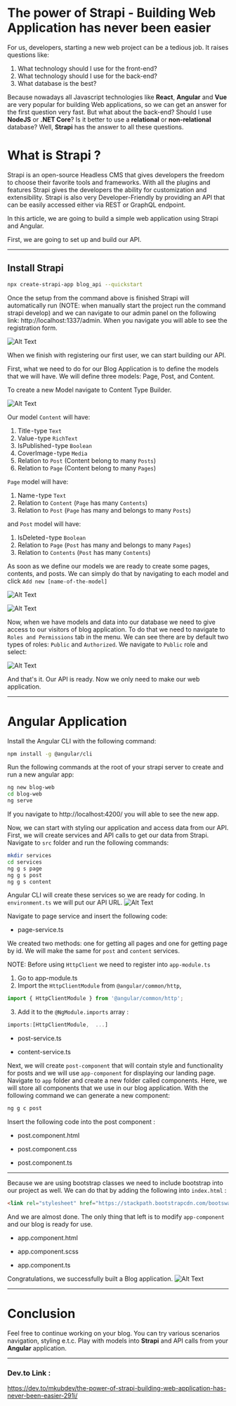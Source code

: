 # The power of Strapi - Building Web Application has never been easier

For us, developers, starting a new web project can be a tedious job. It raises questions like:

1. What technology should I use for the front-end?
2. What technology should I use for the back-end?
3. What database is the best?

Because nowadays all Javascript technologies like **React**, **Angular** and **Vue** are very popular for building Web applications, so we can get an answer for the first question very fast. But what about the back-end? Should I use **NodeJS** or **.NET Core**? Is it better to use a **relational** or **non-relational** database? Well, **Strapi** has the answer to all these questions.

# What is Strapi ?

Strapi is an open-source Headless CMS that gives developers the freedom to choose their favorite tools and frameworks. With all the plugins and features Strapi gives the developers the ability for customization and extensibility. Strapi is also very Developer-Friendly by providing an API that can be easily accessed either via REST or GraphQL endpoint.

In this article, we are going to build a simple web application using Strapi and Angular.

First, we are going to set up and build our API.

*****

## Install Strapi

```bash
npx create-strapi-app blog_api --quickstart
```
Once the setup from the command above is finished Strapi will automatically run (NOTE: when manually start the project run the command strapi develop) and we can navigate to our admin panel on the following link: http://localhost:1337/admin. When you navigate you will able to see the registration form.

![Alt Text](https://dev-to-uploads.s3.amazonaws.com/i/qawzds0zvny9yhu8pa1u.png)

When we finish with registering our first user, we can start building our API.

First, what we need to do for our Blog Application is to define the models that we will have. We will define three models: Page, Post, and Content.

To create a new Model navigate to Content Type Builder.

![Alt Text](https://dev-to-uploads.s3.amazonaws.com/i/uwed2lha8rolrsggnqys.png)

Our model `Content` will have:

1. Title - type `Text`
2. Value - type `RichText`
3. IsPublished - type `Boolean`
4. CoverImage - type `Media`
5. Relation to `Post` (Content belong to many `Posts`)
6. Relation to `Page` (Content belong to many `Pages`)

`Page` model will have:

1. Name - type `Text`
2. Relation to `Content` (`Page` has many `Contents`)
3. Relation to `Post` (`Page` has many and belongs to many `Posts`)

and `Post` model will have:

1. IsDeleted - type `Boolean`
2. Relation to `Page` (`Post` has many and belongs to many `Pages`)
3. Relation to `Contents` (`Post` has many `Contents`)

As soon as we define our models we are ready to create some pages, contents, and posts. We can simply do that by navigating to each model and click `Add new [name-of-the-model]`

![Alt Text](https://dev-to-uploads.s3.amazonaws.com/i/rd3qkvyio48invmjd2zp.png)

![Alt Text](https://dev-to-uploads.s3.amazonaws.com/i/4oe31kesqgdln90mue63.png)

Now, when we have models and data into our database we need to give access to our visitors of blog application. To do that we need to navigate to `Roles and Permissions` tab in the menu. We can see there are by default two types of roles: `Public` and `Authorized`. We navigate to `Public` role and select:

![Alt Text](https://dev-to-uploads.s3.amazonaws.com/i/eyfog290mygxjxq27s9s.png)

And that's it. Our API is ready. Now we only need to make our web application.

***

# Angular Application

Install the Angular CLI with the following command:
```bash
npm install -g @angular/cli
```

Run the following commands at the root of your strapi server to create and run a new angular app:
```bash
ng new blog-web 
cd blog-web 
ng serve
```

If you navigate to http://localhost:4200/ you will able to see the new app.

Now, we can start with styling our application and access data from our API. First, we will create services and API calls to get our data from Strapi. Navigate to `src` folder and run the following commands:
```bash
mkdir services
cd services
ng g s page
ng g s post
ng g s content
```
Angular CLI will create these services so we are ready for coding. In `environment.ts` we will put our API URL.
![Alt Text](https://dev-to-uploads.s3.amazonaws.com/i/i2ttbi1lgzr5qcdmpr6n.png)

Navigate to page service and insert the following code:

* page-service.ts
<script src="https://gist.github.com/mkubdev/a31ad653532ddf439204cc435591e724.js"></script>

We created two methods: one for getting all pages and one for getting page by id. We will make the same for `post` and `content` services.

NOTE: Before using `HttpClient` we need to register into `app-module.ts`

1. Go to app-module.ts
2. Import the `HttpClientModule` from `@angular/common/http`,
```ts
import { HttpClientModule } from '@angular/common/http';
```
3. Add it to the `@NgModule.imports` array :
```ts
imports:[HttpClientModule,  ...]
```

* post-service.ts
<script src="https://gist.github.com/mkubdev/2361d88c7aa0a086505836b413732c4d.js "></script>

* content-service.ts
<script src="https://gist.github.com/mkubdev/eb7fb6902f19b17501859b5a32b97e50.js "></script>


Next, we will create `post-component` that will contain style and functionality for posts and we will use `app-component` for displaying our landing page. Navigate to `app` folder and create a new folder called components. Here, we will store all components that we use in our blog application. With the following command we can generate a new component:
```bash
ng g c post
```

Insert the following code into the post component :
* post.component.html 
<script src="https://gist.github.com/mkubdev/8d894cdead7a25ae68d63a8392486015.js "></script>

* post.component.css
<script src="https://gist.github.com/mkubdev/ef3e8543f44c49f32c3e0ab3e8a15bb1.js "></script>

* post.component.ts
<script src="https://gist.github.com/mkubdev/94c46a46524f59a5e6af6352b91ac1cb.js "></script>

****

Because we are using bootstrap classes we need to include bootstrap into our project as well. We can do that by adding the following into `index.html` :
```html
<link rel="stylesheet" href="https://stackpath.bootstrapcdn.com/bootswatch/4.3.1/cosmo/bootstrap.min.css">
```

And we are almost done. The only thing that left is to modify `app-component` and our blog is ready for use.

* app.component.html
<script src="https://gist.github.com/mkubdev/b25a3c707c671c93194e92af5bda7f03.js "></script>


* app.component.scss
<script src="https://gist.github.com/mkubdev/738d5daa05b9b91aed29e8dd8298bbf9.js "></script>

* app.component.ts
<script src="https://gist.github.com/mkubdev/d4867b24e1f147e3239e505e88ec9c28.js "></script>

Congratulations, we successfully built a Blog application.
![Alt Text](https://dev-to-uploads.s3.amazonaws.com/i/pegfy4g53ys9v9sa1suy.png)

****

# Conclusion

Feel free to continue working on your blog. You can try various scenarios navigation, styling e.t.c. Play with models into **Strapi** and API calls from your **Angular** application.

***

### Dev.to Link :

https://dev.to/mkubdev/the-power-of-strapi-building-web-application-has-never-been-easier-291i/